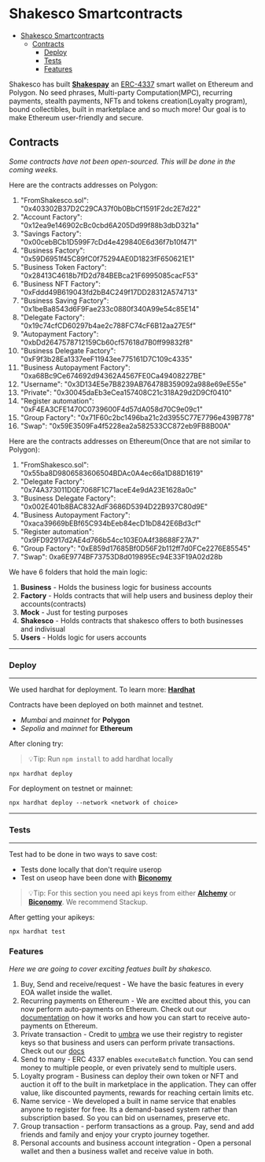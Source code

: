 # Shakesco Smartcontracts

- [Shakesco Smartcontracts](#shakesco-smartcontracts)
  - [Contracts](#contracts)
    - [Deploy](#deploy)
    - [Tests](#tests)
    - [Features](#features)

Shakesco has built [__Shakespay__](https://shakesco.com/) an [ERC-4337](https://eips.ethereum.org/EIPS/eip-4337) smart wallet on Ethereum and Polygon. No seed phrases, Multi-party Computation(MPC), recurring payments, stealth payments, NFTs and tokens creation(Loyalty program), bound collectibles, built in marketplace and so much more! Our goal is to make Ethereum user-friendly and secure.

## Contracts

_Some contracts have not been open-sourced. This will be done in the coming weeks._

Here are the contracts addresses on Polygon:

  1. "FromShakesco.sol": "0x403302B37D2C29CA37f0b0BbCf1591F2dc2E7d22"
  2. "Account Factory": "0x12ea9e146902cBc0cbd6A205Dd99f88b3dbD321a"
  3. "Savings Factory": "0x00cebBCb1D599F7cDd4e429840E6d36f7b10f471"
  4. "Business Factory": "0x59D6951f45C89fC0f75294AE0D1823fF650621E1"
  5. "Business Token Factory": "0x28413C4618b7fD2d784BEBca21F6995085cacF53"
  6. "Business NFT Factory": "0xFddd49B619043fd2bB4C249f17DD28312A574713"
  7. "Business Saving Factory": "0x1beBa8543d6F9Fae233c0880f340A99e54c85E14"
  8. "Delegate Factory": "0x19c74cfCD60297b4ae2c788FC74cF6B12aa27E5f"
  9. "Autopayment Factory": "0xbDd2647578712159Cb60cf57618d7B0ff99832f8"
  10. "Business Delegate Factory": "0xF9f3b28Ea1337eeF11943ee775161D7C109c4335"
  11. "Business Autopayment Factory": "0xa68Bc9Ce674692d94362A4567FE0Ca49408227BE"
  12. "Username": "0x3D134E5e7B8239AB76478B359092a988e69eE55e"
  13. "Private": "0x30045daEb3eCea157408C21c318A29d2D9Cf0410"
  14. "Register automation": "0xF4EA3CFE1470C0739600F4d57dA058d70C9e09c1"
  15. "Group Factory": "0x71F60c2bc1496ba21c2d3955C77E7796e439B778"
  16. "Swap": "0x59E3509Fa4f5228ea2a582533CC872eb9FB8B00A"
  
Here are the contracts addresses on Ethereum(Once that are not similar to Polygon):

  1. "FromShakesco.sol": "0x55ba8D9806583606504BDAc0A4ec66a1D88D1619"
  2. "Delegate Factory": "0x74A373011D0E7068F1C71aceE4e9dA23E1628a0c"
  3. "Business Delegate Factory": "0x002E401b8BAC832AdF3686D5394D22B937C80d9E"
  4. "Business Autopayment Factory": "0xaca39669bEBf65C934bEeb84ecD1bD842E6Bd3cf"
  5. "Register automation": "0x9FD92917d2AE4d766b54cc103E0A4f38688F27A7"
  6. "Group Factory": "0xE859d17685Bf0D56F2b112ff7d0FCe2276E85545"
  7. "Swap": 0xa6E9774BF73753D8d019895Ec94E33F19A02d28b

We have 6 folders that hold the main logic:

1. __Business__ - Holds the business logic for business accounts
2. __Factory__  - Holds contracts that will help users and business deploy their accounts(contracts)
3. __Mock__ - Just for testing purposes
4. __Shakesco__ - Holds contracts that shakesco offers to both businesses and indivisual
5. __Users__ - Holds logic for users accounts

---

### Deploy

---

We used hardhat for deployment. To learn more: [__Hardhat__](https://hardhat.org/tutorial "Hardhat Tutorial")

Contracts have been deployed on both mainnet and testnet.

- _Mumbai_ and _mainnet_ for __Polygon__
- _Sepolia_ and _mainnet_ for __Ethereum__

After cloning try:
> 💡Tip: Run `npm install` to add hardhat locally

```shell
npx hardhat deploy
```

For deployment on testnet or mainnet:

```shell
npx hardhat deploy --network <network of choice>
```

---

### Tests

---

Test had to be done in two ways to save cost:

- Tests done locally that don't require userop
- Test on useop have been done with [__Biconomy__](https://docs.biconomy.io/dashboard "BiconomyAPI")
  
> 💡Tip: For this section you need api keys from either [__Alchemy__](https://www.alchemy.com/learn/account-abstraction "AlchemyAA") or [__Biconomy__](https://docs.biconomy.io/dashboard "BiconomyAPI"). We recommend Stackup.

After getting your apikeys:

```shell
npx hardhat test
```

### Features

_Here we are going to cover exciting featues built by shakesco._

1. Buy, Send and receive/request - We have the basic features in every EOA wallet inside the wallet.
2. Recurring payments on Ethereum - We are excitted about this, you can now perform auto-payments on Ethereum. Check out our [documentation](https://docs.shakesco.com/docs/autopayments/integration/ "auto") on how it works and how you can start to receive auto-payments on Ethereum.
3. Private transaction - Credit to [umbra](https://github.com/ScopeLift/umbra-protocol/) we use their registry to register keys so that business and users can perform private transactions. Check out our [docs](https://docs.shakesco.com/docs/private/integration/ "private")
4. Send to many - ERC 4337 enables `executeBatch` function. You can send money to multiple people, or even privately send to multiple users.
5. Loyalty program - Business can deploy their own token or NFT and auction it off to the built in marketplace in the application. They can offer value, like discounted payments, rewards for reaching certain limits etc.
6. Name service - We developed a built in name service that enables anyone to register for free. Its a demand-based system rather than subscription based. So you can bid on usernames, preserve etc.
7. Group transaction - perform transactions as a group. Pay, send and add friends and family and enjoy your crypto journey together.
8. Personal accounts and business account integration - Open a personal wallet and then a business wallet and receive value in both.
